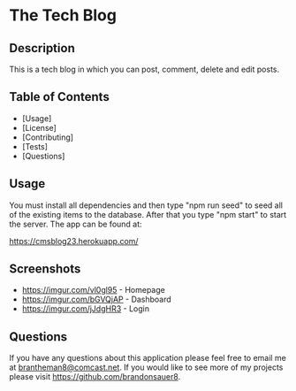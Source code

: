# The Tech Blog
  
## Description 
This is a tech blog in which you can post, comment, delete and edit posts. 
  ## Table of Contents
  * [Usage]
  * [License]
  * [Contributing]
  * [Tests]
  * [Questions]
  
 
  ## Usage 
  You must install all dependencies and then type "npm run seed" to seed all of the existing items to the database. After that you type "npm start" to start the server. The app can be found at: 

https://cmsblog23.herokuapp.com/

  ## Screenshots
  * https://imgur.com/vl0gl95 - Homepage
  * https://imgur.com/bGVQjAP - Dashboard
  * https://imgur.com/jJdgHR3 - Login


  ## Questions
  If you have any questions about this application please feel free to email me at brantheman8@comcast.net. If you would like to see more of my projects please visit https://github.com/brandonsauer8.
